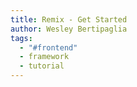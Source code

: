 ```yaml
---
title: Remix - Get Started
author: Wesley Bertipaglia
tags:
  - "#frontend"
  - framework
  - tutorial
---
```


